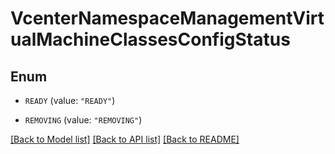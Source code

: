 # VcenterNamespaceManagementVirtualMachineClassesConfigStatus

## Enum


* `READY` (value: `"READY"`)

* `REMOVING` (value: `"REMOVING"`)


[[Back to Model list]](../README.md#documentation-for-models) [[Back to API list]](../README.md#documentation-for-api-endpoints) [[Back to README]](../README.md)


